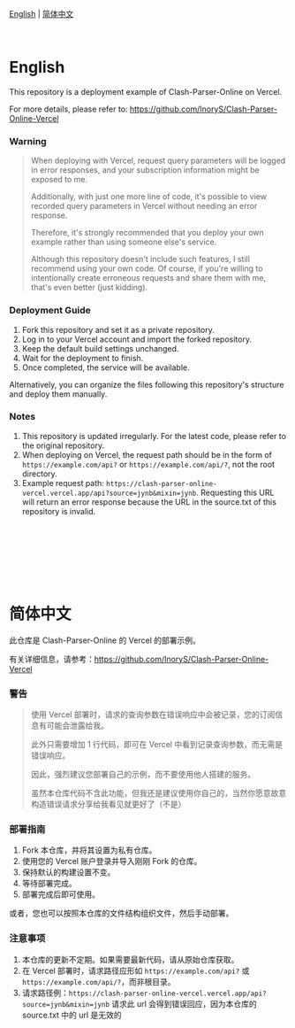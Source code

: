 [English](#english) | [简体中文](#%E7%AE%80%E4%BD%93%E4%B8%AD%E6%96%87)

<br>

# English

This repository is a deployment example of Clash-Parser-Online on Vercel.

For more details, please refer to: https://github.com/InoryS/Clash-Parser-Online-Vercel

### Warning

> When deploying with Vercel, request query parameters will be logged in error responses, and your subscription information might be exposed to me.
> 
> Additionally, with just one more line of code, it's possible to view recorded query parameters in Vercel without needing an error response.
> 
> Therefore, it's strongly recommended that you deploy your own example rather than using someone else's service.
>
> Although this repository doesn't include such features, I still recommend using your own code. Of course, if you're willing to intentionally create erroneous requests and share them with me, that's even better (just kidding).

### Deployment Guide

1. Fork this repository and set it as a private repository.
2. Log in to your Vercel account and import the forked repository.
3. Keep the default build settings unchanged.
4. Wait for the deployment to finish.
5. Once completed, the service will be available.

Alternatively, you can organize the files following this repository's structure and deploy them manually.

### Notes

1. This repository is updated irregularly. For the latest code, please refer to the original repository.
2. When deploying on Vercel, the request path should be in the form of `https://example.com/api?` or `https://example.com/api/?`, not the root directory.
3. Example request path: `https://clash-parser-online-vercel.vercel.app/api?source=jynb&mixin=jynb`. Requesting this URL will return an error response because the URL in the source.txt of this repository is invalid.


<br>
<br>
<br>
<br>
<br>
<br>


# 简体中文

此仓库是 Clash-Parser-Online 的 Vercel 的部署示例。

有关详细信息，请参考：https://github.com/InoryS/Clash-Parser-Online-Vercel

### 警告

> 使用 Vercel 部署时，请求的查询参数在错误响应中会被记录，您的订阅信息有可能会泄露给我。
> 
> 此外只需要增加 1 行代码，即可在 Vercel 中看到记录查询参数，而无需是错误响应。
> 
> 因此，强烈建议您部署自己的示例，而不要使用他人搭建的服务。
>
> 虽然本仓库代码不含此功能，但我还是建议使用你自己的，当然你愿意故意构造错误请求分享给我看见就更好了（不是）

### 部署指南
1. Fork 本仓库，并将其设置为私有仓库。
2. 使用您的 Vercel 账户登录并导入刚刚 Fork 的仓库。
3. 保持默认的构建设置不变。
4. 等待部署完成。
5. 部署完成后即可使用。

或者，您也可以按照本仓库的文件结构组织文件，然后手动部署。

### 注意事项

1. 本仓库的更新不定期。如果需要最新代码，请从原始仓库获取。
2. 在 Vercel 部署时，请求路径应形如 `https://example.com/api?` 或 `https://example.com/api/?`，而非根目录。
3. 请求路径例：`https://clash-parser-online-vercel.vercel.app/api?source=jynb&mixin=jynb` 请求此 url 会得到错误回应，因为本仓库的 source.txt 中的 url 是无效的




